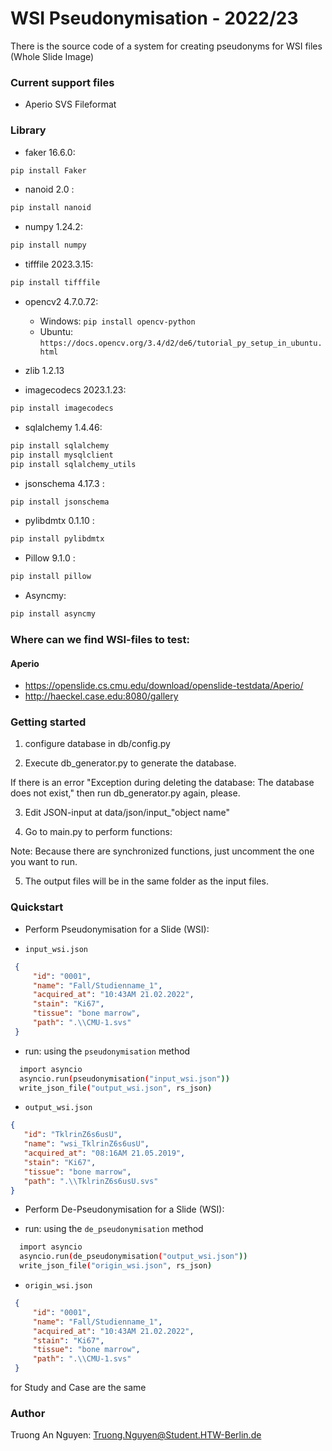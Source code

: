 # WSI Pseudonymisation - 2022/23

There is the source code of a system for creating pseudonyms for WSI files (Whole Slide Image)

### Current support files
- Aperio SVS Fileformat

### Library
- faker 16.6.0:

```bash
pip install Faker
```

- nanoid 2.0 :
```bash
pip install nanoid
```

- numpy 1.24.2:
```bash
pip install numpy
```

- tifffile 2023.3.15:
```bash
pip install tifffile
```

- opencv2 4.7.0.72:
     + Windows: ```pip install opencv-python ```
     + Ubuntu: ```https://docs.opencv.org/3.4/d2/de6/tutorial_py_setup_in_ubuntu.html```

- zlib 1.2.13
- imagecodecs 2023.1.23:
```bash
pip install imagecodecs
```

- sqlalchemy 1.4.46:
```bash
pip install sqlalchemy
pip install mysqlclient
pip install sqlalchemy_utils
```

- jsonschema 4.17.3 :
```bash
pip install jsonschema
```

- pylibdmtx 0.1.10 :
```bash
pip install pylibdmtx
```
- Pillow 9.1.0 :
```bash
pip install pillow
```

- Asyncmy:
```bash
pip install asyncmy
```

### Where can we find WSI-files to test:

#### Aperio 
+ https://openslide.cs.cmu.edu/download/openslide-testdata/Aperio/
+ http://haeckel.case.edu:8080/gallery 

### Getting started


1. configure database in db/config.py

2. Execute db_generator.py to generate the database.

If there is an error "Exception during deleting the database: The database does not exist," then run db_generator.py again, please.

3. Edit JSON-input at data/json/input_"object name"

4. Go to main.py to perform functions:

Note: Because there are synchronized functions, just uncomment the one you want to run.

5. The output files will be in the same folder as the input files.


### Quickstart

- Perform Pseudonymisation for a Slide (WSI):
+ `input_wsi.json`
 ```json
  {
      "id": "0001",
      "name": "Fall/Studienname_1",
      "acquired_at": "10:43AM 21.02.2022",
      "stain": "Ki67",
      "tissue": "bone marrow",
      "path": ".\\CMU-1.svs"
  }
 ```
+ run:  using the `pseudonymisation` method
```bash
  import asyncio
  asyncio.run(pseudonymisation("input_wsi.json"))
  write_json_file("output_wsi.json", rs_json)
```
 + `output_wsi.json`
 ```json
{
    "id": "TklrinZ6s6usU",
    "name": "wsi_TklrinZ6s6usU",
    "acquired_at": "08:16AM 21.05.2019",
    "stain": "Ki67",
    "tissue": "bone marrow",
    "path": ".\\TklrinZ6s6usU.svs"
}
 ```

 - Perform De-Pseudonymisation for a Slide (WSI):
 + run: using the `de_pseudonymisation` method
```bash
  import asyncio
  asyncio.run(de_pseudonymisation("output_wsi.json"))
  write_json_file("origin_wsi.json", rs_json)
```
+ `origin_wsi.json`
 ```json
  {
      "id": "0001",
      "name": "Fall/Studienname_1",
      "acquired_at": "10:43AM 21.02.2022",
      "stain": "Ki67",
      "tissue": "bone marrow",
      "path": ".\\CMU-1.svs"
  }
 ```

 for Study and Case are the same
### Author

Truong An Nguyen:
Truong.Nguyen@Student.HTW-Berlin.de
